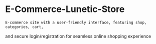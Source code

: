 # E-Commerce-Lunetic-Store
	E-commerce site with a user-friendly interface, featuring shop, categories, cart,
 and secure login/registration for seamless online shopping experience

